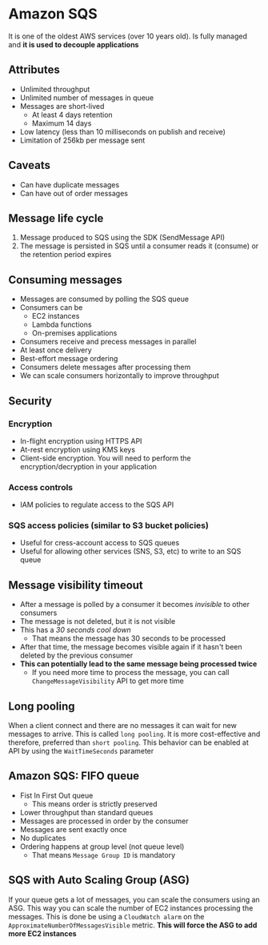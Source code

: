 # Amazon SQS

It is one of the oldest AWS services (over 10 years old). Is fully managed and **it is used to decouple applications**

## Attributes

- Unlimited throughput
- Unlimited number of messages in queue
- Messages are short-lived
  - At least 4 days retention
  - Maximum 14 days
- Low latency (less than 10 milliseconds on publish and receive)
- Limitation of 256kb per message sent

## Caveats

- Can have duplicate messages
- Can have out of order messages

## Message life cycle

1. Message produced to SQS using the SDK (SendMessage API)
2. The message is persisted in SQS until a consumer reads it (consume) or the retention period expires

## Consuming messages

- Messages are consumed by polling the SQS queue
- Consumers can be
  - EC2 instances
  - Lambda functions
  - On-premises applications
- Consumers receive and precess messages in parallel
- At least once delivery
- Best-effort message ordering
- Consumers delete messages after processing them
- We can scale consumers horizontally to improve throughput

## Security

### Encryption

- In-flight encryption using HTTPS API
- At-rest encryption using KMS keys
- Client-side encryption. You will need to perform the encryption/decryption in your application

### Access controls

- IAM policies to regulate access to the SQS API

### SQS access policies (similar to S3 bucket policies)

- Useful for cress-account access to SQS queues
- Useful for allowing other services (SNS, S3, etc) to write to an SQS queue

## Message visibility timeout

- After a message is polled by a consumer it becomes *invisible* to other consumers
- The message is not deleted, but it is not visible
- This has a *30 seconds cool down*
  - That means the message has 30 seconds to be processed
- After that time, the message becomes visible again if it hasn't been deleted by the previous consumer
- **This can potentially lead to the same message being processed twice**
  - If you need more time to process the message, you can call `ChangeMessageVisibility` API to get more time

## Long pooling

When a client connect and there are no messages it can wait for new messages to arrive. This is called `long pooling`. It is more cost-effective and therefore, preferred than `short pooling`. This behavior can be enabled at API by using the `WaitTimeSeconds` parameter

## Amazon SQS: FIFO queue

- Fist In First Out queue
  - This means order is strictly preserved
- Lower throughput than standard queues
- Messages are processed in order by the consumer
- Messages are sent exactly once
- No duplicates
- Ordering happens at group level (not queue level)
  - That means `Message Group ID` is mandatory

## SQS with Auto Scaling Group (ASG)

If your queue gets a lot of messages, you can scale the consumers using an ASG. This way you can scale the number of EC2 instances processing the messages. This is done be using a `CloudWatch alarm` on the `ApproximateNumberOfMessagesVisible` metric. **This will force the ASG to add more EC2 instances**
